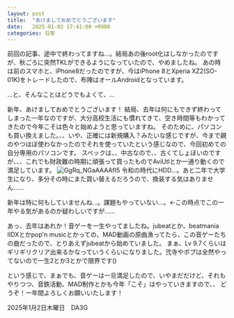 ```yaml
---
layout: post
title:  "あけましておめでとうございます"
date:   2025-01-02 17:41:00 +0900
categories: 日常
---
```

前回の記事、途中で終わってますね...。結局あの後root化はしなかったのですが、秋ごろに突然TKLができるようになっていたので、やめましたね。
あの時は前のスマホと、iPhone8だったのですが、今はiPhone 8とXperia XZ2(SO-01K)をトレードしたので、布陣はオールAndroidとなっています。

...と、そんなことはどうでもよくて、...

新年、あけましておめでとうございます！
結局、去年は何にもできず終わってしまった一年なのですが、大分高校生活にも慣れてきて、空き時間等もわかってきたので今年こそは色々と始めようと思っていますね。
そのために、パソコンも買い換えました。、、いや、正確には新規購入？みたいな感じですが、今まで親のやつほぼ使わなかったのでそれを使っていたという感じなので、今回初めての自分専用のパソコンです。
スペックは、、中古なので、、古くてしょぼいのですが、、、これでも財政難の時期に頑張って買ったものでAviUtlとか一通り動くので満足しています。
![GgRq_NGaAAAAfI5](https://github.com/user-attachments/assets/bd1fce83-afe9-47ca-b876-78e5e9b7c7a8)
令和の時代にHDD...。あと二年で大学生になり、多分その時にまた買い替えるだろうので、換装する気はありません......

新年は特に何もしていませんね...。課題もやっていない...。←この時点でこの一年やる気があるのか疑わしいですが......

あっ、去年はあれか！音ゲーを一生やってましたね。jubeatとか、beatmania IIDXとかpop'n musicとかっての、MAD動画の原曲漁ってたら、この音ゲーたちの曲だったので、とりあえずjubeatから始めていました。
まぁ、Lv 9.7くらいはギリギリクリア出来るかなっていうくらいになりました。弐寺やポプは全然やってないので一生2とか3とかで限界です()

という感じで、まぁでも、音ゲーは一旦満足したので、いやまだだけど、それもやりつつ、音鉄活動、MAD制作とかも今年「こそ」はやっていきますので、、
どうぞ！一年間よろしくお願いいたします！

2025年1月2日木曜日　DA3G

